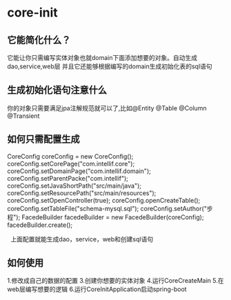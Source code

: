 # core-init
## 它能简化什么？
它能让你只需编写实体对象也就domain下面添加想要的对象。自动生成dao,service,web层
并且它还能够根据编写的domain生成初始化表的sql语句

## 生成初始化语句注意什么
你的对象只需要满足jpa注解规范就可以了,比如@Entity @Table @Column @Transient

## 如何只需配置生成

CoreConfig coreConfig = new CoreConfig();
   coreConfig.setCorePage("com.intellif.core");
   coreConfig.setDomainPage("com.intellif.domain");
   coreConfig.setParentPacke("com.intellif");
   coreConfig.setJavaShortPath("src/main/java");
   coreConfig.setResourcePath("src/main/resources");
   coreConfig.setOpenController(true);
   coreConfig.openCreateTable();
   coreConfig.setTableFile("schema-mysql.sql");
   coreConfig.setAuthor("步程");
   FacedeBuilder facedeBuilder = new FacedeBuilder(coreConfig);
   facedeBuilder.create();
   
   
上面配置就能生成dao，service，web和创建sql语句

## 如何使用
1.修改成自己的数据的配置
3.创建你想要的实体对象
4.运行CoreCreateMain
5.在web层编写想要的逻辑
6.运行CoreInitApplication启动spring-boot

